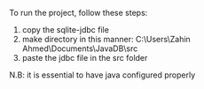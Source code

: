 To run the project, follow these steps:
1. copy the sqlite-jdbc file 
2. make directory in this manner: C:\\Users\\Zahin Ahmed\\Documents\\JavaDB\\src
3. paste the jdbc file in the src folder

N.B: it is essential to have java configured properly
